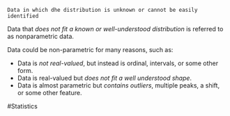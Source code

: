 	Data in which dhe distribution is unknown or cannot be easily identified
	
Data that *does not fit a known or well-understood distribution* is referred to as nonparametric data.

Data could be non-parametric for many reasons, such as:
-   Data is *not real-valued*, but instead is ordinal, intervals, or some other form.
-   Data is real-valued but *does not fit a well understood shape*.
-   Data is almost parametric but *contains outliers*, multiple peaks, a shift, or some other feature.

#Statistics 